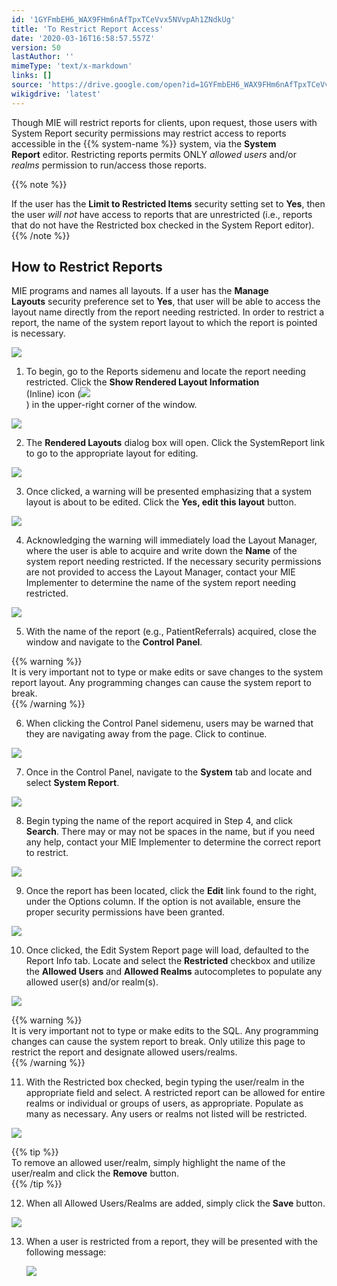 ```yaml
---
id: '1GYFmbEH6_WAX9FHm6nAfTpxTCeVvx5NVvpAh1ZNdkUg'
title: 'To Restrict Report Access'
date: '2020-03-16T16:58:57.557Z'
version: 50
lastAuthor: ''
mimeType: 'text/x-markdown'
links: []
source: 'https://drive.google.com/open?id=1GYFmbEH6_WAX9FHm6nAfTpxTCeVvx5NVvpAh1ZNdkUg'
wikigdrive: 'latest'
---
```

Though MIE will restrict reports for clients, upon request, those users with System Report security permissions may restrict access to reports accessible in the {{% system-name %}} system, via the **System Report** editor. Restricting reports permits ONLY *allowed users* and/or *realms* permission to run/access those reports.

{{% note %}}

If the user has the **Limit to Restricted Items** security setting set to **Yes**, then the user *will not* have access to reports that are unrestricted (i.e., reports that do not have the Restricted box checked in the System Report editor).
{{% /note %}}

## How to Restrict Reports

MIE programs and names all layouts. If a user has the **Manage Layouts** security preference set to **Yes**, that user will be able to access the layout name directly from the report needing restricted. In order to restrict a report, the name of the system report layout to which the report is pointed is necessary. 

![](../to-restrict-report-access.assets/dd2b2ae14fad2a2f34e2a72b7fa51d53.png)

1. To begin, go to the Reports sidemenu and locate the report needing restricted. Click the <strong>Show Rendered Layout Information</strong>  
    (Inline) icon (<img src="../to-restrict-report-access.assets/f6869e76958d595ab4029fa856b1906c.png" />  
   ) in the upper-right corner of the window.


![](../to-restrict-report-access.assets/89780961e06725caa0b25c26965beefe.png)


2. The <strong>Rendered Layouts</strong> dialog box will open. Click the SystemReport link to go to the appropriate layout for editing.


![](../to-restrict-report-access.assets/38a68c6f72fdc94efd65bc78f4d8c69d.png)


3. Once clicked, a warning will be presented emphasizing that a system layout is about to be edited. Click the <strong>Yes, edit this layout</strong> button. 


![](../to-restrict-report-access.assets/16936bb6010e884204780ed3bd8ee620.png)


4. Acknowledging the warning will immediately load the Layout Manager, where the user is able to acquire and write down the <strong>Name</strong> of the system report needing restricted. If the necessary security permissions are not provided to access the Layout Manager, contact your MIE Implementer to determine the name of the system report needing restricted.


![](../to-restrict-report-access.assets/2dec7a204378870a326ef36eeb14516b.png)


5. With the name of the report (e.g., PatientReferrals) acquired, close the window and navigate to the <strong>Control Panel</strong>.

{{% warning %}}  
It is very important not to type or make edits or save changes to the system report layout. Any programming changes can cause the system report to break.  
{{% /warning %}}

6. When clicking the Control Panel sidemenu, users may be warned that they are navigating away from the page. Click to continue.


![](../to-restrict-report-access.assets/4d32cee83578e815bb97f5787f32a73a.png)


7. Once in the Control Panel, navigate to the <strong>System</strong> tab and locate and select <strong>System Report</strong>.


![](../to-restrict-report-access.assets/3d38469a2b3af63ae7924a5441775185.png)


8. Begin typing the name of the report acquired in Step 4, and click <strong>Search</strong>. There may or may not be spaces in the name, but if you need any help, contact your MIE Implementer to determine the correct report to restrict.


![](../to-restrict-report-access.assets/74a9abbe5cc331657fbf511b84ff49a0.png)


9. Once the report has been located, click the <strong>Edit</strong> link found to the right, under the Options column. If the option is not available, ensure the proper security permissions have been granted.


![](../to-restrict-report-access.assets/5ee7720470c9415db1708ade0c8eeed7.png)


10. Once clicked, the Edit System Report page will load, defaulted to the Report Info tab. Locate and select the <strong>Restricted</strong> checkbox and utilize the <strong>Allowed Users</strong> and <strong>Allowed Realms</strong> autocompletes to populate any allowed user(s) and/or realm(s).


![](../to-restrict-report-access.assets/ebdcfe684d45ee6eed7b7c314238e702.png)

{{% warning %}}  
It is very important not to type or make edits to the SQL. Any programming changes can cause the system report to break. Only utilize this page to restrict the report and designate allowed users/realms.  
{{% /warning %}}

11. With the Restricted box checked, begin typing the user/realm in the appropriate field and select. A restricted report can be allowed for entire realms or individual or groups of users, as appropriate. Populate as many as necessary. Any users or realms not listed will be restricted.


![](../to-restrict-report-access.assets/cdd3448a51ab78b1a63e87e4ff465478.png)

{{% tip %}}  
To remove an allowed user/realm, simply highlight the name of the user/realm and click the **Remove** button.  
{{% /tip %}}

12. When all Allowed Users/Realms are added, simply click the <strong>Save</strong> button.


![](../to-restrict-report-access.assets/4c49a2ee92440a7307828542f3936cb3.png)


13. When a user is restricted from a report, they will be presented with the following message:

    <img src="../to-restrict-report-access.assets/9c289b9a6770398d0ea5df2b1189ad04.png" />

